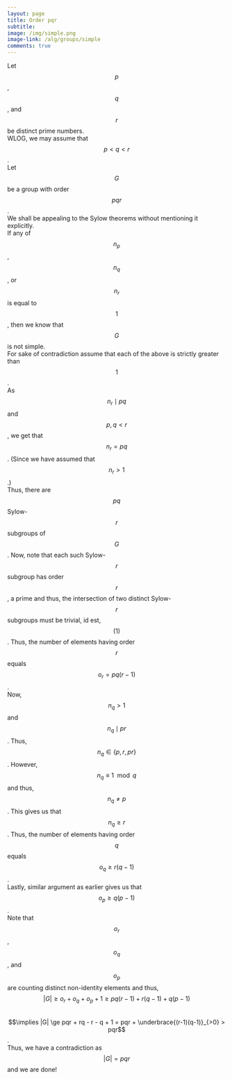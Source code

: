 ```yaml
---
layout: page
title: Order pqr
subtitle: 
image: /img/simple.png
image-link: /alg/groups/simple
comments: true
---
```

Let $$p$$, $$q$$, and $$r$$ be distinct prime numbers.  
WLOG, we may assume that $$p < q < r$$.  
Let $$G$$ be a group with order $$pqr$$.  
We shall be appealing to the Sylow theorems without mentioning it explicitly.  
If any of $$n_p$$, $$n_q$$, or $$n_r$$ is equal to $$1$$, then we know that $$G$$ is not simple.  
For sake of contradiction assume that each of the above is strictly greater than $$1$$.  
As $$n_r \mid pq$$ and $$p, q < r$$, we get that $$n_r = pq$$. (Since we have assumed that $$n_r > 1$$.)  
Thus, there are $$pq$$ Sylow-$$r$$ subgroups of $$G$$. Now, note that each such Sylow-$$r$$ subgroup has order $$r$$, a prime and thus, the intersection of two distinct Sylow-$$r$$ subgroups must be trivial, id est, $$(1)$$. Thus, the number of elements having order $$r$$ equals $$o_r = pq(r-1)$$.  
Now, $$n_q > 1$$ and $$n_q \mid pr$$. Thus, $$n_q \in \{p, r, pr\}$$. However, $$n_q \equiv 1 \mod q$$ and thus, $$n_q \neq p$$. This gives us that $$n_q \ge r$$. Thus, the number of elements having order $$q$$ equals $$o_q \ge r(q-1)$$.  
Lastly, similar argument as earlier gives us that $$o_p \ge q(p-1)$$.  
Note that $$o_r$$, $$o_q$$, and $$o_p$$ are counting distinct non-identity elements and thus,  
$$|G| \ge o_r + o_q + o_p + 1 \ge pq(r-1) + r(q-1) + q(p-1)$$  
$$\implies |G| \ge pqr + rq - r - q + 1 = pqr + \underbrace{(r-1)(q-1)}_{>0} > pqr$$.  
Thus, we have a contradiction as $$|G| = pqr$$ and we are done!